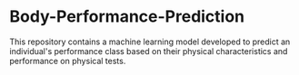 # Body-Performance-Prediction
This repository contains a machine learning model developed to predict an individual's performance class based on their physical characteristics and performance on physical tests.

